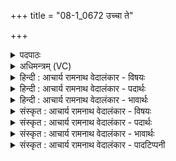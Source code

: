 +++
title = "08-1_0672 उच्चा ते"

+++
<details><summary>पदपाठः</summary>

उ꣣च्चा꣢। उ꣣त्। चा꣢। ते꣣। जात꣢म्। अ꣡न्ध꣢꣯सः। दि꣣वि꣢। सत्। भू꣡मि꣢꣯। आ। द꣣दे। उग्र꣢म्। श꣡र्म꣢꣯। म꣡हि꣢꣯। श्र꣡वः꣢꣯। ६७२।
</details>

<details><summary>अधिमन्त्रम् (VC)</summary>

- पवमानः सोमः
- अहमीयुराङ्गिरसः
- गायत्री
- षड्जः
</details>

<details><summary>हिन्दी : आचार्य रामनाथ वेदालंकार - विषयः</summary>

प्रथम ऋचा पूर्वार्चिक में क्रमाङ्क ४६७ पर रसागार परमेश्वर के आनन्दरस के विषय में व्याख्यात हो चुकी है। यहाँ विद्या के भण्डार गुरु के ज्ञानरस के पक्ष में व्याख्या की जा रही है।
</details>

<details><summary>हिन्दी : आचार्य रामनाथ वेदालंकार - पदार्थः</summary>

पदार्थान्वय -  हे जीवन को पवित्र करनेवाले गुरु ! (ते) आपके (अन्धसः) ज्ञानरस का (जातम्) उत्पन्न स्वरूप (उच्चा) अत्यन्त उच्च है। (दिवि सत्) प्रकाश में विद्यमान अर्थात् प्रकाशित उस ज्ञान को (भूमि) भूमि के समान स्वतः प्रकाश से रहित मैं (आददे) ग्रहण करता हूँ। उसके ग्रहण करने से मुझे (उग्रम्) प्रबल (शर्म) सुख और (महि) महान् (श्रवः) यश तथा धन प्राप्त होगा ॥१॥
</details>

<details><summary>हिन्दी : आचार्य रामनाथ वेदालंकार - भावार्थः</summary>

भावार्थ -  गुरु से शास्त्रों का अध्ययन करके और ब्रह्मविद्या का अनुभव प्राप्त करके शिष्य अपने जीवन में शान्त, सुखी और यशस्वी होते हैं ॥१॥
</details>

<details><summary>संस्कृत : आचार्य रामनाथ वेदालंकार - विषयः</summary>

तत्र प्रथमा ऋक् पूर्वार्चिके ४६७ क्रमाङ्के रसागारस्य परमेश्वरस्यानन्दरसविषये व्याख्याता। अत्र विद्यागारस्य गुरोर्ज्ञानरसविषये व्याख्यायते।
</details>

<details><summary>संस्कृत : आचार्य रामनाथ वेदालंकार - पदार्थः</summary>

पदार्थान्वय -  हे पवमान सोम जीवनस्य पवित्रतासम्पादक गुरो ! (ते) तव (अन्धसः) ज्ञानरसस्य (जातम्) उत्पन्नं रूपम् (उच्चा) अत्युच्चं वर्त्तते। (दिवि सत्) प्रकाशे विद्यमानं तत् (भूमि) भूमिः, भूमिवत् स्वतःप्रकाशरहितोऽहम् [सोर्लोपः सन्धिश्च छान्दसः।] (आ ददे) गृह्णामि। तज्ज्ञानग्रहणेन च मम (उग्रम्) प्रबलम् (शर्म) सुखम्, (महि) महत् श्रवः यशः धनं च जनिष्यते ॥१॥२
</details>

<details><summary>संस्कृत : आचार्य रामनाथ वेदालंकार - भावार्थः</summary>

भावार्थ -  गुरोः सकाशाच्छास्त्राण्यधीत्य ब्रह्मविद्यां चानुभूय शिष्याः स्वजीवने शान्ताः सुखिनो यशस्विनश्च जायन्ते ॥१॥
</details>

<details><summary>संस्कृत : आचार्य रामनाथ वेदालंकार - पादटिप्पनी</summary>

टिप्पनी -   १. ऋ० ९।६१।१०, ‘दिविषद्’ इति पाठः। य० २६।१६, साम० ४६७। २. यजुर्भाष्ये दयानन्दर्षिर्मन्त्रमिमं ‘विद्वद्भिर्मनुष्यैः सूर्यकिरणवायुमन्त्यन्नादियुक्तानि महान्त्युच्चानि गृहाणि रचयित्वा तत्र निवासेन सुखं भोक्तव्यम्’ इति विषये व्याख्यातवान्। यजुर्वेदे तन्मते अस्य मन्त्रस्य महीयव ऋषिः, अग्निर्देवता।
</details>